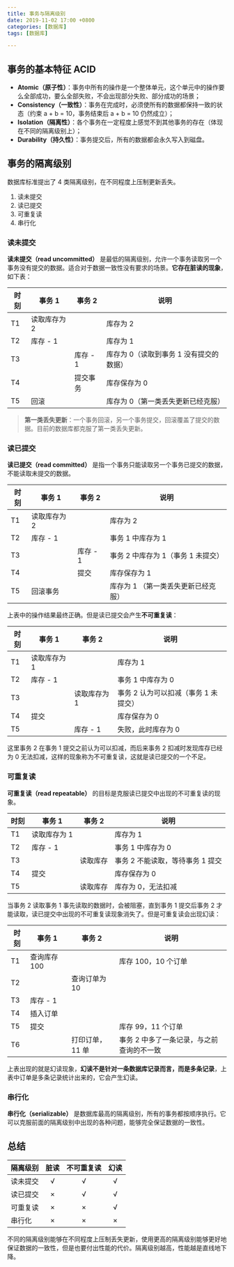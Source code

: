 ```yaml
---
title: 事务与隔离级别
date: 2019-11-02 17:00 +0800
categories: [数据库]
tags: [数据库]

---
```


## 事务的基本特征 ACID

- **Atomic（原子性）**：事务中所有的操作是一个整体单元，这个单元中的操作要么全部成功，要么全部失败，不会出现部分失败、部分成功的场景；
- **Consistency（一致性）**：事务在完成时，必须使所有的数据都保持一致的状态（约束 a + b = 10，事务结束后 a + b = 10 仍然成立）；
- **Isolation（隔离性）**：各个事务在一定程度上感觉不到其他事务的存在（体现在不同的隔离级别上）；
- **Durability（持久性）**：事务提交后，所有的数据都会永久写入到磁盘。

## 事务的隔离级别

数据库标准提出了 4 类隔离级别，在不同程度上压制更新丢失。

1. 读未提交
2. 读已提交
3. 可重复读
4. 串行化

### 读未提交

**读未提交（read uncommitted）** 是最低的隔离级别，允许一个事务读取另一个事务没有提交的数据。适合对于数据一致性没有要求的场景。**它存在脏读的现象**，如下表：


时刻    | 事务 1            | 事务 2        | 说明
--------|-------------------|---------------|------------------------------
T1      | 读取库存为 2      |               | 库存为 2
T2      | 库存 - 1          |               | 库存为 1
T3      |                   | 库存 - 1      | 库存为 0（读取到事务 1 没有提交的数据）
T4      |                   | 提交事务      | 库存保存为 0
T5      | 回滚              |               | 库存为 0（第一类丢失更新已经克服）

> **第一类丢失更新**：一个事务回滚，另一个事务提交，回滚覆盖了提交的数据。目前的数据库都克服了第一类丢失更新。

### 读已提交

**读已提交（read committed）** 是指一个事务只能读取另一个事务已提交的数据，不能读取未提交的数据。

时刻    | 事务 1            | 事务 2        | 说明
--------|-------------------|---------------|-------------------------
T1      | 读取库存为 2      |               | 库存为 2
T2      | 库存 - 1          |               | 事务 1 中库存为 1
T3      |                   | 库存 - 1      | 事务 2 中库存为 1（事务 1 未提交）
T4      |                   | 提交          | 库存保存为 1
T5      | 回滚事务          |               | 库存为 1 （第一类丢失更新已经克服）

上表中的操作结果最终正确。但是读已提交会产生**不可重复读**：

时刻    | 事务 1            | 事务 2        | 说明
--------|-------------------|---------------|-------------------------
T1      | 读取库存为 1      |               | 库存为 1
T2      | 库存 - 1          |               | 事务 1 中库存为 0
T3      |                   | 读取库存为 1  | 事务 2 认为可以扣减（事务 1 未提交）
T4      | 提交              |               | 库存保存为 0
T5      |                   | 库存 - 1      | 失败，此时库存为 0

这里事务 2 在事务 1 提交之前认为可以扣减，而后来事务 2 扣减时发现库存已经为 0 无法扣减，这样的现象称为不可重复读，这就是读已提交的一个不足。

### 可重复读

**可重复读（read repeatable）** 的目标是克服读已提交中出现的不可重复读的现象。

时刻    | 事务 1            | 事务 2        | 说明
--------|-------------------|---------------|-------------------------
T1      | 读取库存为 1      |               | 库存为 1
T2      | 库存 - 1          |               | 事务 1 中库存为 0
T3      |                   | 读取库存      | 事务 2 不能读取，等待事务 1 提交
T4      | 提交              |               | 库存保存为 0
T5      |                   | 读取库存      | 库存为 0，无法扣减

当事务 2 读取事务 1 事先读取的数据时，会被阻塞，直到事务 1 提交后事务 2 才能读取，读已提交中出现的不可重复读现象消失了。但是可重复读会出现幻读：

时刻    | 事务 1            | 事务 2            | 说明
--------|-------------------|-------------------|-------------------------
T1      | 查询库存 100      |                   | 库存 100，10 个订单
T2      |                   | 查询订单为 10     |
T3      | 库存 - 1          |                   |
T4      | 插入订单          |                   |
T5      | 提交              |                   | 库存 99，11 个订单
T6      |                   | 打印订单，11 单   | 事务 2 中多了一条记录，与之前查询的不一致

上表出现的就是幻读现象，**幻读不是针对一条数据库记录而言，而是多条记录**，上表中订单是多条记录统计出来的，它会产生幻读。

### 串行化

**串行化（serializable）** 是数据库最高的隔离级别，所有的事务都按顺序执行。它可以克服前面的隔离级别中出现的各种问题，能够完全保证数据的一致性。

## 总结

隔离级别    | 脏读      | 不可重复读    | 幻读
------------|:---------:|:-------------:|:-------:
读未提交    | √         | √             | √
读已提交    | ×         | √             | √
可重复读    | ×         | ×             | √
串行化      | ×         | ×             | ×

不同的隔离级别能够在不同程度上压制丢失更新，使用更高的隔离级别能够更好地保证数据的一致性，但是也要付出性能的代价。隔离级别越高，性能越是直线地下降。